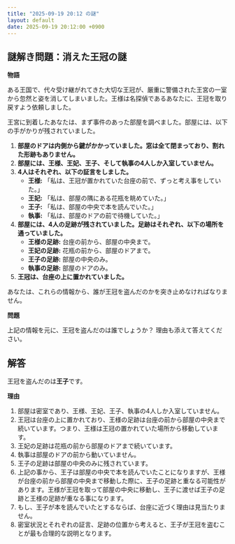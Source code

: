 ```yaml
---
title: "2025-09-19 20:12 の謎"
layout: default
date: 2025-09-19 20:12:00 +0900
---
```

## 謎解き問題：消えた王冠の謎

**物語**

ある王国で、代々受け継がれてきた大切な王冠が、厳重に警備された王宮の一室から忽然と姿を消してしまいました。王様は名探偵であるあなたに、王冠を取り戻すよう依頼しました。

王宮に到着したあなたは、まず事件のあった部屋を調べました。部屋には、以下の手がかりが残されていました。

1.  **部屋のドアは内側から鍵がかかっていました。窓は全て閉まっており、割れた形跡もありません。**
2.  **部屋には、王様、王妃、王子、そして執事の4人しか入室していません。**
3.  **4人はそれぞれ、以下の証言をしました。**
    *   **王様:** 「私は、王冠が置かれていた台座の前で、ずっと考え事をしていた。」
    *   **王妃:** 「私は、部屋の隅にある花瓶を眺めていた。」
    *   **王子:** 「私は、部屋の中央で本を読んでいた。」
    *   **執事:** 「私は、部屋のドアの前で待機していた。」
4.  **部屋には、4人の足跡が残されていました。足跡はそれぞれ、以下の場所を通っていました。**
    *   **王様の足跡:** 台座の前から、部屋の中央まで。
    *   **王妃の足跡:** 花瓶の前から、部屋のドアまで。
    *   **王子の足跡:** 部屋の中央のみ。
    *   **執事の足跡:** 部屋のドアのみ。
5.  **王冠は、台座の上に置かれていました。**

あなたは、これらの情報から、誰が王冠を盗んだのかを突き止めなければなりません。

**問題**

上記の情報を元に、王冠を盗んだのは誰でしょうか？ 理由も添えて答えてください。

## 解答

王冠を盗んだのは**王子**です。

**理由**

1.  部屋は密室であり、王様、王妃、王子、執事の4人しか入室していません。
2.  王冠は台座の上に置かれており、王様の足跡は台座の前から部屋の中央まで続いています。つまり、王様は王冠の置かれていた場所から移動しています。
3.  王妃の足跡は花瓶の前から部屋のドアまで続いています。
4.  執事は部屋のドアの前から動いていません。
5.  王子の足跡は部屋の中央のみに残されています。
6.  上記の事から、王子は部屋の中央で本を読んでいたことになりますが、王様が台座の前から部屋の中央まで移動した際に、王子の足跡と重なる可能性があります。王様が王冠を取って部屋の中央に移動し、王子に渡せば王子の足跡と王様の足跡が重なる事になります。
7.  もし、王子が本を読んでいたとするならば、台座に近づく理由は見当たりません。
8.  密室状況とそれぞれの証言、足跡の位置から考えると、王子が王冠を盗むことが最も合理的な説明となります。
